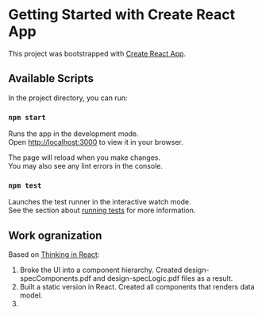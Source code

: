 # Getting Started with Create React App

This project was bootstrapped with [Create React App](https://github.com/facebook/create-react-app).

## Available Scripts

In the project directory, you can run:

### `npm start`

Runs the app in the development mode.\
Open [http://localhost:3000](http://localhost:3000) to view it in your browser.

The page will reload when you make changes.\
You may also see any lint errors in the console.

### `npm test`

Launches the test runner in the interactive watch mode.\
See the section about [running tests](https://facebook.github.io/create-react-app/docs/running-tests) for more information.

## Work ogranization

Based on [Thinking in React](https://reactjs.org/docs/thinking-in-react.html):

1. Broke the UI into a component hierarchy. Created design-specComponents.pdf and design-specLogic.pdf files as a result.
2. Built a static version in React. Created all components that renders data model.
3.
